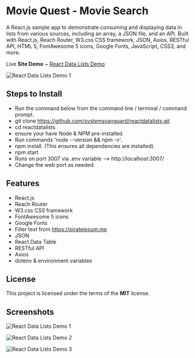 # Movie Quest - Movie Search
A React.js sample app to demonstrate consuming and displaying data in lists from various sources, including an array, a JSON file, and an API.  Built with React.js, Reach Router, W3.css CSS framework, JSON, Axios, RESTful API, HTML 5, FontAwesome 5 icons, Google Fonts, JavaScript, CSS3, and more. 

Live **Site Demo** ~ [React Data Lists Demo](http://moviequest.ryanhunter.ca/) 

![React Data Lists Demo 1](http://ryanhunter.ca/images/portfolio/moviequest_01.png)



## Steps to Install 
- Run the command below from the command line / terminal / command prompt.
- git clone https://github.com/systemsvanguard/reactdatalists.git  
- cd reactdatalists
- ensure your have Node & NPM pre-installed. 
- Run commands 'node --version && npm -v'.
- npm install.  (This ensures all dependencies are installed).
- npm start
- Runs on port 3007 via .env variable --> http://localhost:3007/ 
- Change the web port as needed.


## Features
- React.js
- Reach Router
- W3.css CSS framework 
- FontAwesome 5 icons
- Google Fonts
- Filler text from https://pirateipsum.me 
- JSON
- React Data Table
- RESTful API 
- Axios
- dotenv & environment variables 


## License
This project is licensed under the terms of the **MIT** license.


## Screenshots 

![React Data Lists Demo 1](http://ryanhunter.ca/images/portfolio/moviequest_03.png)


![React Data Lists Demo 2](http://ryanhunter.ca/images/portfolio/moviequest_01.png)


![React Data Lists Demo 3](http://ryanhunter.ca/images/portfolio/moviequest_02.png)



